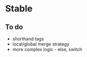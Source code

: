 # Stable

## To do
- shorthand tags
- local/global merge strategy
- more complex logic - else, switch
